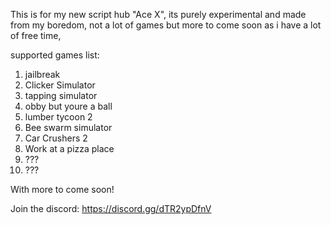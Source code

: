 This is for my new script hub "Ace X", its purely experimental and made from my boredom, not a lot of games but more to come soon as i have a lot of free time, 


supported games list:

1. jailbreak
2. Clicker Simulator
3. tapping simulator
4. obby but youre a ball
5. lumber tycoon 2
6. Bee swarm simulator
7. Car Crushers 2
8. Work at a pizza place 
9. ???
10. ???

With more to come soon!

Join the discord: https://discord.gg/dTR2ypDfnV
